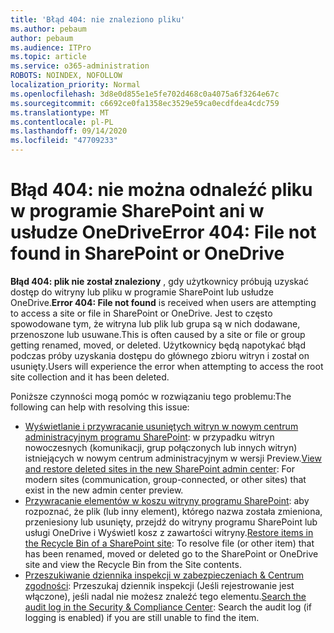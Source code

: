 ```yaml
---
title: 'Błąd 404: nie znaleziono pliku'
ms.author: pebaum
author: pebaum
ms.audience: ITPro
ms.topic: article
ms.service: o365-administration
ROBOTS: NOINDEX, NOFOLLOW
localization_priority: Normal
ms.openlocfilehash: 3d8e0d855e1e5fe702d468c0a4075a6f3264e67c
ms.sourcegitcommit: c6692ce0fa1358ec3529e59ca0ecdfdea4cdc759
ms.translationtype: MT
ms.contentlocale: pl-PL
ms.lasthandoff: 09/14/2020
ms.locfileid: "47709233"
---
```

# <a name="error-404-file-not-found-in-sharepoint-or-onedrive"></a><span data-ttu-id="18917-102">Błąd 404: nie można odnaleźć pliku w programie SharePoint ani w usłudze OneDrive</span><span class="sxs-lookup"><span data-stu-id="18917-102">Error 404: File not found in SharePoint or OneDrive</span></span>

<span data-ttu-id="18917-103">**Błąd 404: plik nie został znaleziony** , gdy użytkownicy próbują uzyskać dostęp do witryny lub pliku w programie SharePoint lub usłudze OneDrive.</span><span class="sxs-lookup"><span data-stu-id="18917-103">**Error 404: File not found** is received when users are attempting to access a site or file in SharePoint or OneDrive.</span></span> <span data-ttu-id="18917-104">Jest to często spowodowane tym, że witryna lub plik lub grupa są w nich dodawane, przenoszone lub usuwane.</span><span class="sxs-lookup"><span data-stu-id="18917-104">This is often caused by a site or file or group getting renamed, moved, or deleted.</span></span>
<span data-ttu-id="18917-105">Użytkownicy będą napotykać błąd podczas próby uzyskania dostępu do głównego zbioru witryn i został on usunięty.</span><span class="sxs-lookup"><span data-stu-id="18917-105">Users will experience the error when attempting to access the root site collection and it has been deleted.</span></span>

<span data-ttu-id="18917-106">Poniższe czynności mogą pomóc w rozwiązaniu tego problemu:</span><span class="sxs-lookup"><span data-stu-id="18917-106">The following can help with resolving this issue:</span></span>
- <span data-ttu-id="18917-107">[Wyświetlanie i przywracanie usuniętych witryn w nowym centrum administracyjnym programu SharePoint](https://docs.microsoft.com/sharepoint/view-and-restore-deleted-sites-in-new-admin-center): w przypadku witryn nowoczesnych (komunikacji, grup połączonych lub innych witryn) istniejących w nowym centrum administracyjnym w wersji Preview.</span><span class="sxs-lookup"><span data-stu-id="18917-107">[View and restore deleted sites in the new SharePoint admin center](https://docs.microsoft.com/sharepoint/view-and-restore-deleted-sites-in-new-admin-center):  For modern sites (communication, group-connected, or other sites) that exist in the new admin center preview.</span></span>
- <span data-ttu-id="18917-108">[Przywracanie elementów w koszu witryny programu SharePoint](https://support.office.com/article/Restore-items-in-the-Recycle-Bin-of-a-SharePoint-site-6df466b6-55f2-4898-8d6e-c0dff851a0be): aby rozpoznać, że plik (lub inny element), którego nazwa została zmieniona, przeniesiony lub usunięty, przejdź do witryny programu SharePoint lub usługi OneDrive i Wyświetl kosz z zawartości witryny.</span><span class="sxs-lookup"><span data-stu-id="18917-108">[Restore items in the Recycle Bin of a SharePoint site](https://support.office.com/article/Restore-items-in-the-Recycle-Bin-of-a-SharePoint-site-6df466b6-55f2-4898-8d6e-c0dff851a0be):  To resolve file (or other item) that has been renamed, moved or deleted go to the SharePoint or OneDrive site and view the Recycle Bin from the Site contents.</span></span>
- <span data-ttu-id="18917-109">[Przeszukiwanie dziennika inspekcji w zabezpieczeniach &amp; Centrum zgodności](https://docs.microsoft.com/microsoft-365/compliance/search-the-audit-log-in-security-and-compliance): Przeszukaj dziennik inspekcji (Jeśli rejestrowanie jest włączone), jeśli nadal nie możesz znaleźć tego elementu.</span><span class="sxs-lookup"><span data-stu-id="18917-109">[Search the audit log in the Security &amp; Compliance Center](https://docs.microsoft.com/microsoft-365/compliance/search-the-audit-log-in-security-and-compliance):  Search the audit log (if logging is enabled) if you are still unable to find the item.</span></span>